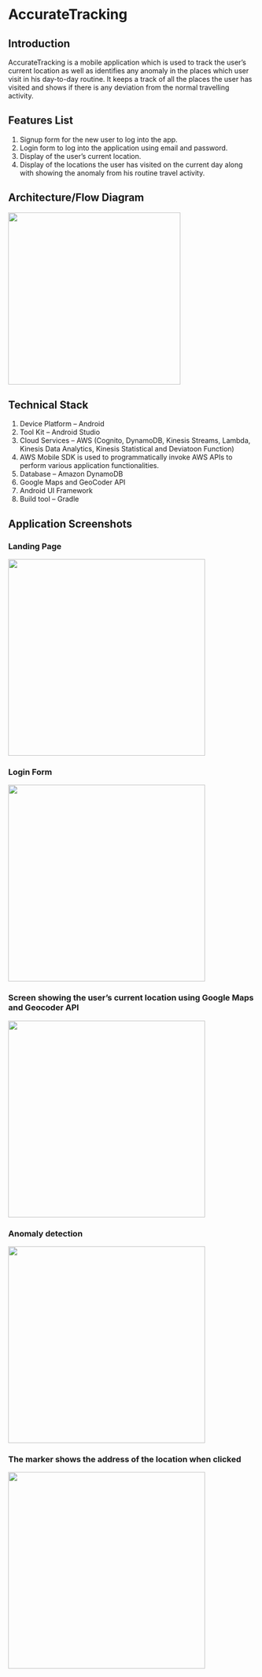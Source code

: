 # AccurateTracking

## Introduction
AccurateTracking is a mobile application which is used to track the user’s current location as well as identifies any anomaly in the places which user visit in his day-to-day routine. It keeps a track of all the places the user has visited and shows if there is any deviation from the normal travelling activity.

## Features List
1.	Signup form for the new user to log into the app.
2.	Login form to log into the application using email and password.
3.	Display of the user’s current location.
4.	Display of the locations the user has visited on the current day along with showing the anomaly from his routine travel activity.

## Architecture/Flow Diagram
<img src="https://user-images.githubusercontent.com/32632834/42433602-fd973f50-8304-11e8-85cb-cc5fd875ad00.png" widht="600" height="350"></img>

## Technical Stack
1.	Device Platform – Android
2.	Tool Kit – Android Studio
3.	Cloud Services – AWS (Cognito, DynamoDB, Kinesis Streams, Lambda, Kinesis Data Analytics, Kinesis Statistical and Deviatoon Function) 
4.	AWS Mobile SDK is used to programmatically invoke AWS APIs to perform various application functionalities.
5.	Database – Amazon DynamoDB 
6.	Google Maps and GeoCoder API
7.	Android UI Framework
8.	Build tool – Gradle

## Application Screenshots

### Landing Page
<img src="https://user-images.githubusercontent.com/32632834/42433713-5ffd42b6-8305-11e8-9e27-23db5ad7a1d9.png" widht="700" height="400"></img>
### Login Form
<img src="https://user-images.githubusercontent.com/32632834/42433717-6268a3ce-8305-11e8-82ef-c36c48665ab8.png" widht="700" height="400"></img>
### Screen showing the user’s current location using Google Maps and Geocoder API
<img src="https://user-images.githubusercontent.com/32632834/42433721-66ba35d2-8305-11e8-9058-6d98a27fd55a.png" widht="700" height="400"></img>
### Anomaly detection
<img src="https://user-images.githubusercontent.com/32632834/42433724-69463904-8305-11e8-8389-a5d018c5d170.png" widht="700" height="400"></img>
### The marker shows the address of the location when clicked
<img src="https://user-images.githubusercontent.com/32632834/42433727-6b46962c-8305-11e8-984b-e3ae2281ec4d" widht="700" height="400"></img>
